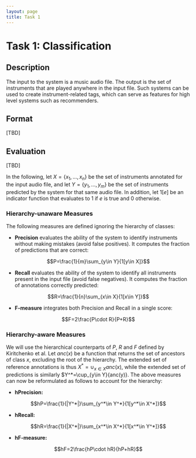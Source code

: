 ```yaml
---
layout: page
title: Task 1
---
```


# Task 1: Classification

## Description

The input to the system is a music audio file. The output is the set of instruments that are played anywhere in the input file. Such systems can be used to create instrument-related tags, which can serve as features for high level systems such as recommenders. 

## Format

[TBD]

## Evaluation

[TBD]

In the following, let $X=\{x_1,\dots,x_n\}$ be the set of instruments annotated for the input audio file, and let $Y=\{y_1,\dots,y_m\}$ be the set of instruments predicted by the system for that same audio file. In addition, let $1[e]$ be an indicator function that evaluates to $1$ if $e$ is true and $0$ otherwise.

### Hierarchy-unaware Measures

The following measures are defined ignoring the hierarchy of classes:

- **Precision** evaluates the ability of the system to identify instruments without making mistakes (avoid false positives). It computes the fraction of predictions that are correct:

$$P=\frac{1}{m}\sum_{y\in Y}{1[y\in X]}$$

- **Recall** evaluates the ability of the system to identify all instruments present in the input file (avoid false negatives). It computes the fraction of annotations correctly predicted:

$$R=\frac{1}{n}\sum_{x\in X}{1[x\in Y]}$$

- **F-measure** integrates both Precision and Recall in a single score:

$$F=2\frac{P\cdot R}{P+R}$$

### Hierarchy-aware Measures

We will use the hierarchical counterparts of $P$, $R$ and $F$ defined by Kiritchenko et al. Let $anc(x)$ be a function that returns the set of ancestors of class $x$, excluding the root of the hierarchy. The extended set of reference annotations is thus $X^*=\cup_{x\in X}{anc(x)}$, while the extended set of predictions is similarly $Y^*=\cup_{y\in Y}{anc(y)}. The above measures can now be reformulated as follows to account for the hierarchy:

- **hPrecision:**

$$hP=\frac{1}{|Y^*|}\sum_{y^*\in Y^*}{1[y^*\in X^*]}$$

- **hRecall:**

$$hR=\frac{1}{|X^*|}\sum_{x^*\in X^*}{1[x^*\in Y^*]}$$

- **hF-measure:**

$$hF=2\frac{hP\cdot hR}{hP+hR}$$
